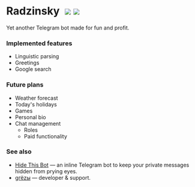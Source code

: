 # Radzinsky [![](https://www.codefactor.io/repository/github/undrcrxwn/radzinsky/badge/master)](https://www.codefactor.io/repository/github/undrcrxwn/radzinsky/overview/master) [![](https://img.shields.io/badge/telegram-@radzinsky__bot-blue)](https://t.me/radzinsky_bot)
Yet another Telegram bot made for fun and profit.

### Implemented features
- Linguistic parsing
- Greetings
- Google search

### Future plans
- Weather forecast
- Today's holidays
- Games
- Personal bio
- Chat management
  - Roles
  - Paid functionality
  
### See also
- [Hide This Bot](https://github.com/undrcrxwn/hide-this-bot) — an inline Telegram bot to keep your private messages hidden from prying eyes.
- [gгёzы](https://t.me/undrcrxwn) — developer & support.
